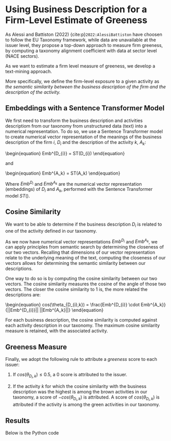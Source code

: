 
# Using Business Description for a Firm-Level Estimate of Greeness

As Alessi and Battiston (2022) {cite:p}`2022:AlessiBattiston` have choosen to follow the EU Taxonomy framework, while data are unavailable at the issuer level, they propose a top-down approach to measure firm greeness, by computing a taxonomy alignment coefficient with data at sector level (NACE sectors). 

As we want to estimate a firm level measure of greeness, we develop a text-mining approach.

More specifically, we define the firm-level exposure to a given activity as *the semantic similarity between the business description of the firm and the description of the activity.*

## Embeddings with a Sentence Transformer Model

We first need to transform the business description and activities descriptiom from our taxonomy from unstructured data (text) into a numerical representation. To do so, we use a Sentence Transformer model to create numerical vector representation of the meanings of the business description of the firm $i$, $D_{i}$ and the description of the activity $k$, $A_{k}$:

\begin{equation}
Emb^{D_{i}} = ST(D_{i})
\end{equation}

and 

\begin{equation}
Emb^{A_k} = ST(A_k)
\end{equation}

Where $Emb^{D_{i}}$ and $Emb^{A_k}$ are the numerical vector representation (embeddings) of $D_{i}$ and $A_{k}$, performed with the Sentence Transformer model $ST()$.

## Cosine Similarity

We want to be able to determine if the business description $D_{i}$ is related to one of the activity defined in our taxonomy.

As we now have numerical vector representations $Emb^{D_{i}}$ and $Emb^{A_k}$, we can apply principles from semantic search by determining the closeness of our two vectors. Recalling that dimensions of our vector representation relate to the underlying meaning of the text, computing the closeness of our vectors allows for determining the semantic similarity between our descriptions. 

One way to do so is by computing the cosine similarity between our two vectors. The cosine similarity measures the cosine of the angle of those two vectors. The closer the cosine similarity to 1 is, the more related the descriptions are:


\begin{equation}
cos(\theta_{D_{i},k}) = \frac{Emb^{D_{i}} \cdot Emb^{A_k}}{||Emb^{D_{i}}|| ||Emb^{A_k}||}
\end{equation}

For each business description, the cosine similarity is computed against each activity description in our taxonomy. The maximum cosine similarity measure is retained, with the associated activity.

## Greeness Measure

Finally, we adopt the following rule to attribute a *greeness* score to each issuer:

1. If $cos(\theta_{D_{i},k}) \leq 0.5$, a 0 score is attributed to the issuer.

2. If the activity $k$ for which the cosine similarity with the business description was the highest is among the brown activities in our taxonomy, a score of $-cos(\theta_{D_{i},k})$ is attributed. A score of $cos(\theta_{D_{i},k})$ is attributed if the activity is among the green activities in our taxonomy.

## Results 

Below is the Python code 